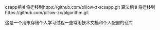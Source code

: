 csapp相关将迁移到https://github.com/pillow-zx/csapp.git
算法相关将迁移到https://github.com/pillow-zx/algorithm.git

这是一个用来存储个人学习过程一些常用技术文档和个人配置的仓库
